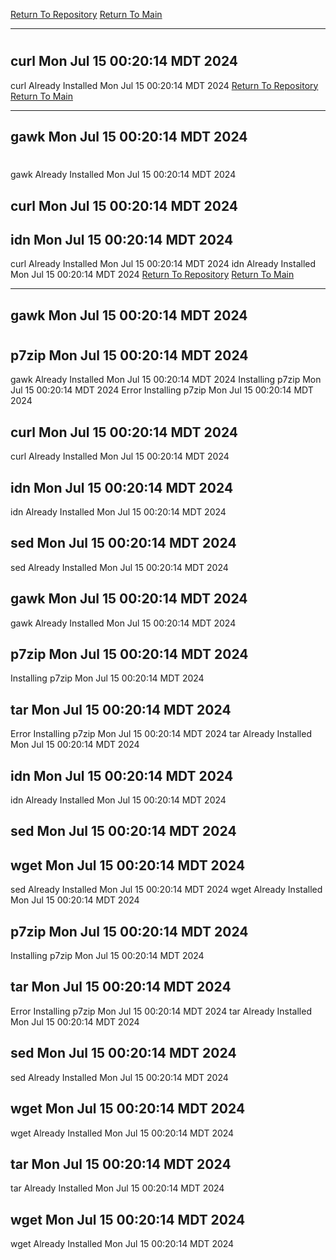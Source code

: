 [Return To Repository](https://github.com/DigitalWarrior/piholeparser/)
[Return To Main](https://github.com/DigitalWarrior/piholeparser/blob/master/RecentRunLogs/Mainlog.md)
____________________________________
# 
## curl Mon Jul 15 00:20:14 MDT 2024
curl Already Installed Mon Jul 15 00:20:14 MDT 2024
[Return To Repository](https://github.com/DigitalWarrior/piholeparser/)
[Return To Main](https://github.com/DigitalWarrior/piholeparser/blob/master/RecentRunLogs/Mainlog.md)
____________________________________
## gawk Mon Jul 15 00:20:14 MDT 2024
# 
gawk Already Installed Mon Jul 15 00:20:14 MDT 2024
## curl Mon Jul 15 00:20:14 MDT 2024
## idn Mon Jul 15 00:20:14 MDT 2024
curl Already Installed Mon Jul 15 00:20:14 MDT 2024
idn Already Installed Mon Jul 15 00:20:14 MDT 2024
[Return To Repository](https://github.com/DigitalWarrior/piholeparser/)
[Return To Main](https://github.com/DigitalWarrior/piholeparser/blob/master/RecentRunLogs/Mainlog.md)
____________________________________
## gawk Mon Jul 15 00:20:14 MDT 2024
# 
## p7zip Mon Jul 15 00:20:14 MDT 2024
gawk Already Installed Mon Jul 15 00:20:14 MDT 2024
Installing p7zip Mon Jul 15 00:20:14 MDT 2024
Error Installing p7zip Mon Jul 15 00:20:14 MDT 2024
## curl Mon Jul 15 00:20:14 MDT 2024
curl Already Installed Mon Jul 15 00:20:14 MDT 2024
## idn Mon Jul 15 00:20:14 MDT 2024
idn Already Installed Mon Jul 15 00:20:14 MDT 2024
## sed Mon Jul 15 00:20:14 MDT 2024
sed Already Installed Mon Jul 15 00:20:14 MDT 2024
## gawk Mon Jul 15 00:20:14 MDT 2024
gawk Already Installed Mon Jul 15 00:20:14 MDT 2024
## p7zip Mon Jul 15 00:20:14 MDT 2024
Installing p7zip Mon Jul 15 00:20:14 MDT 2024
## tar Mon Jul 15 00:20:14 MDT 2024
Error Installing p7zip Mon Jul 15 00:20:14 MDT 2024
tar Already Installed Mon Jul 15 00:20:14 MDT 2024
## idn Mon Jul 15 00:20:14 MDT 2024
idn Already Installed Mon Jul 15 00:20:14 MDT 2024
## sed Mon Jul 15 00:20:14 MDT 2024
## wget Mon Jul 15 00:20:14 MDT 2024
sed Already Installed Mon Jul 15 00:20:14 MDT 2024
wget Already Installed Mon Jul 15 00:20:14 MDT 2024
## p7zip Mon Jul 15 00:20:14 MDT 2024
Installing p7zip Mon Jul 15 00:20:14 MDT 2024
## tar Mon Jul 15 00:20:14 MDT 2024
Error Installing p7zip Mon Jul 15 00:20:14 MDT 2024
tar Already Installed Mon Jul 15 00:20:14 MDT 2024
## sed Mon Jul 15 00:20:14 MDT 2024
sed Already Installed Mon Jul 15 00:20:14 MDT 2024
## wget Mon Jul 15 00:20:14 MDT 2024
wget Already Installed Mon Jul 15 00:20:14 MDT 2024
## tar Mon Jul 15 00:20:14 MDT 2024
tar Already Installed Mon Jul 15 00:20:14 MDT 2024
## wget Mon Jul 15 00:20:14 MDT 2024
wget Already Installed Mon Jul 15 00:20:14 MDT 2024
